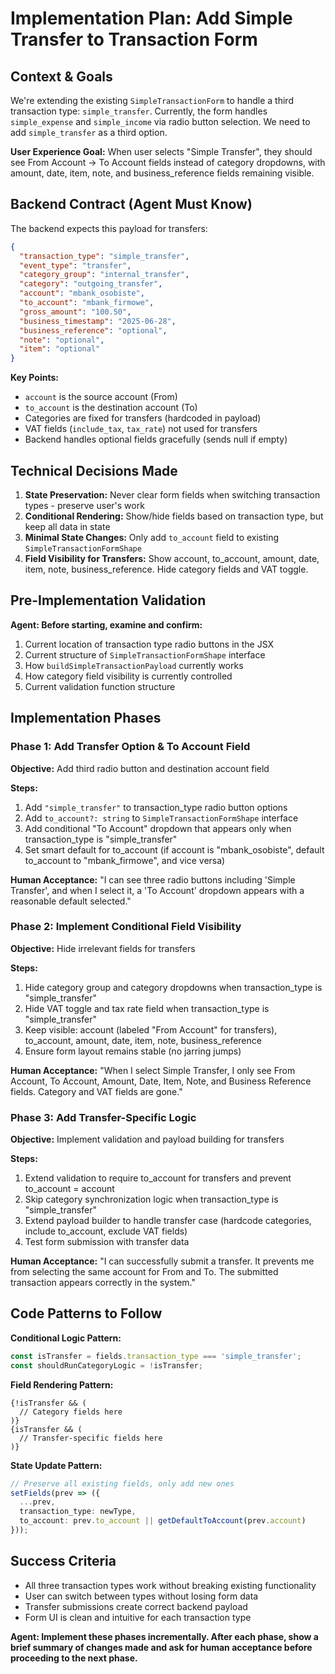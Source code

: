 # Implementation Plan: Add Simple Transfer to Transaction Form

## Context & Goals

We're extending the existing `SimpleTransactionForm` to handle a third transaction type: `simple_transfer`. Currently, the form handles `simple_expense` and `simple_income` via radio button selection. We need to add `simple_transfer` as a third option.

**User Experience Goal:** When user selects "Simple Transfer", they should see From Account → To Account fields instead of category dropdowns, with amount, date, item, note, and business_reference fields remaining visible.

## Backend Contract (Agent Must Know)

The backend expects this payload for transfers:

```json
{
  "transaction_type": "simple_transfer",
  "event_type": "transfer", 
  "category_group": "internal_transfer",
  "category": "outgoing_transfer", 
  "account": "mbank_osobiste",
  "to_account": "mbank_firmowe",
  "gross_amount": "100.50",
  "business_timestamp": "2025-06-28",
  "business_reference": "optional",
  "note": "optional",
  "item": "optional"
}
```

**Key Points:**

- `account` is the source account (From)
- `to_account` is the destination account (To)
- Categories are fixed for transfers (hardcoded in payload)
- VAT fields (`include_tax`, `tax_rate`) not used for transfers
- Backend handles optional fields gracefully (sends null if empty)

## Technical Decisions Made

1. **State Preservation:** Never clear form fields when switching transaction types - preserve user's work
2. **Conditional Rendering:** Show/hide fields based on transaction type, but keep all data in state
3. **Minimal State Changes:** Only add `to_account` field to existing `SimpleTransactionFormShape`
4. **Field Visibility for Transfers:** Show account, to_account, amount, date, item, note, business_reference. Hide category fields and VAT toggle.

## Pre-Implementation Validation

**Agent: Before starting, examine and confirm:**

1. Current location of transaction type radio buttons in the JSX
2. Current structure of `SimpleTransactionFormShape` interface
3. How `buildSimpleTransactionPayload` currently works
4. How category field visibility is currently controlled
5. Current validation function structure

## Implementation Phases

### Phase 1: Add Transfer Option & To Account Field

**Objective:** Add third radio button and destination account field

**Steps:**

1. Add `"simple_transfer"` to transaction_type radio button options
2. Add `to_account?: string` to `SimpleTransactionFormShape` interface
3. Add conditional "To Account" dropdown that appears only when transaction_type is "simple_transfer"
4. Set smart default for to_account (if account is "mbank_osobiste", default to_account to "mbank_firmowe", and vice versa)

**Human Acceptance:** "I can see three radio buttons including 'Simple Transfer', and when I select it, a 'To Account' dropdown appears with a reasonable default selected."

### Phase 2: Implement Conditional Field Visibility

**Objective:** Hide irrelevant fields for transfers

**Steps:**

1. Hide category group and category dropdowns when transaction_type is "simple_transfer"
2. Hide VAT toggle and tax rate field when transaction_type is "simple_transfer"
3. Keep visible: account (labeled "From Account" for transfers), to_account, amount, date, item, note, business_reference
4. Ensure form layout remains stable (no jarring jumps)

**Human Acceptance:** "When I select Simple Transfer, I only see From Account, To Account, Amount, Date, Item, Note, and Business Reference fields. Category and VAT fields are gone."

### Phase 3: Add Transfer-Specific Logic

**Objective:** Implement validation and payload building for transfers

**Steps:**

1. Extend validation to require to_account for transfers and prevent to_account = account
2. Skip category synchronization logic when transaction_type is "simple_transfer"
3. Extend payload builder to handle transfer case (hardcode categories, include to_account, exclude VAT fields)
4. Test form submission with transfer data

**Human Acceptance:** "I can successfully submit a transfer. It prevents me from selecting the same account for From and To. The submitted transaction appears correctly in the system."

## Code Patterns to Follow

**Conditional Logic Pattern:**

```ts
const isTransfer = fields.transaction_type === 'simple_transfer';
const shouldRunCategoryLogic = !isTransfer;
```

**Field Rendering Pattern:**


```tsx
{!isTransfer && (
  // Category fields here
)}
{isTransfer && (
  // Transfer-specific fields here  
)}
```

**State Update Pattern:**


```ts
// Preserve all existing fields, only add new ones
setFields(prev => ({
  ...prev, 
  transaction_type: newType,
  to_account: prev.to_account || getDefaultToAccount(prev.account)
}));
```

## Success Criteria

- All three transaction types work without breaking existing functionality
- User can switch between types without losing form data
- Transfer submissions create correct backend payload
- Form UI is clean and intuitive for each transaction type

**Agent: Implement these phases incrementally. After each phase, show a brief summary of changes made and ask for human acceptance before proceeding to the next phase.**